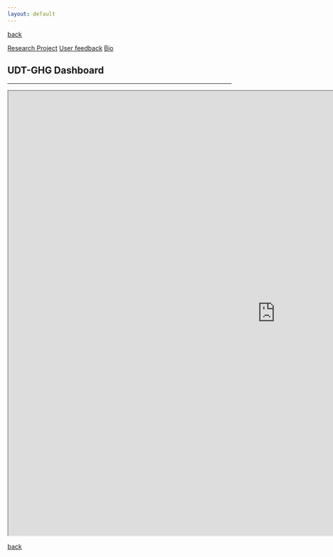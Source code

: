```yaml
---
layout: default
---
```

[back](./)

[Research Project](./project-page.html)
[User feedback](./feedback-page.html)
[Bio](./bio-page.html)

## UDT-GHG Dashboard

* * *

<iframe src="https://ghg.app.frs.ethz.ch/" id="frame1" name="frame1" width="1200" marginwidth="0" height="1000" marginheight="0" align="middle" scrolling="auto"></iframe>

[back](./)